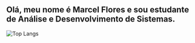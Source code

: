 ## Olá, meu nome é Marcel Flores e sou estudante de Análise e Desenvolvimento de Sistemas.

![Top Langs](https://github-readme-stats.vercel.app/api/top-langs/?username=marcelflrs&layout=compact&locale=pt-br&bg_color=00000040&text_color=ffffff&title_color=ffffff&border_color=ff5e00)





